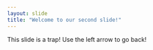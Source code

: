 ```yaml
---
layout: slide
title: "Welcome to our second slide!"
---
```

This slide is a trap!
Use the left arrow to go back!
